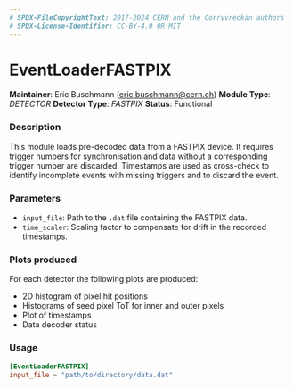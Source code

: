```yaml
---
# SPDX-FileCopyrightText: 2017-2024 CERN and the Corryvreckan authors
# SPDX-License-Identifier: CC-BY-4.0 OR MIT
---
```

# EventLoaderFASTPIX
**Maintainer**: Eric Buschmann (eric.buschmann@cern.ch)
**Module Type**: *DETECTOR*
**Detector Type**: *FASTPIX*
**Status**: Functional

### Description
This module loads pre-decoded data from a FASTPIX device. It requires trigger numbers for synchronisation and data without a corresponding trigger number are discarded.
Timestamps are used as cross-check to identify incomplete events with missing triggers and to discard the event.

### Parameters
* `input_file`: Path to the `.dat` file containing the FASTPIX data.
* `time_scaler`: Scaling factor to compensate for drift in the recorded timestamps.


### Plots produced

For each detector the following plots are produced:
* 2D histogram of pixel hit positions
* Histograms of seed pixel ToT for inner and outer pixels
* Plot of timestamps
* Data decoder status

### Usage
```toml
[EventLoaderFASTPIX]
input_file = "path/to/directory/data.dat"

```
